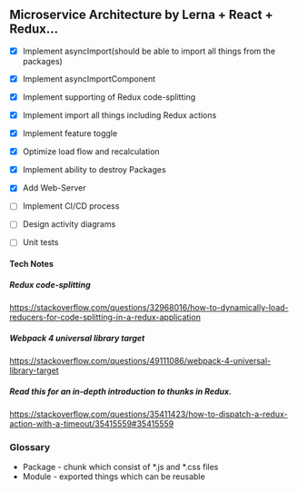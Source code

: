 ## Microservice Architecture by Lerna + React + Redux...

- [X] Implement asyncImport(should be able to import all things from the packages)
- [X] Implement asyncImportComponent
- [X] Implement supporting of Redux code-splitting
- [X] Implement import all things including Redux actions
- [X] Implement feature toggle
- [X] Optimize load flow and recalculation
- [X] Implement ability to destroy Packages
- [X] Add Web-Server
- [ ] Implement CI/CD process
- [ ] Design activity diagrams
- [ ] Unit tests 


#### Tech Notes
##### Redux code-splitting
https://stackoverflow.com/questions/32968016/how-to-dynamically-load-reducers-for-code-splitting-in-a-redux-application

##### Webpack 4 universal library target
https://stackoverflow.com/questions/49111086/webpack-4-universal-library-target

##### Read this for an in-depth introduction to thunks in Redux.
https://stackoverflow.com/questions/35411423/how-to-dispatch-a-redux-action-with-a-timeout/35415559#35415559


### Glossary
- Package - chunk which consist of *.js and *.css files
- Module - exported things which can be reusable
